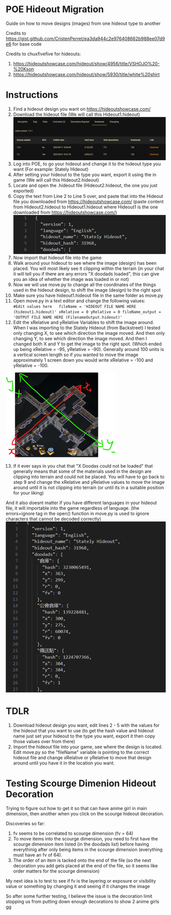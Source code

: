 # POE Hideout Migration
 Guide on how to move designs (images) from one hideout type to another

Credits to https://gist.github.com/CristenPerret/ea3da944c2e976408662b988ee07d9e6 for base code

Credits to	chuxfivefive for hideouts:
1. https://hideoutshowcase.com/hideout/show/4956/title/VSHOJO%20-%20Kson
2. https://hideoutshowcase.com/hideout/show/5930/title/white%20shirt

# Instructions
1. Find a hideout design you want on https://hideoutshowcase.com/
2. Download the hideout file (We will call this Hideout1.hideout)
![Alt text](image.png)
3. Log into POE, to go your hideout and change it to the hideout type you want (For example: Stately Hideout)
4. After setting your hideout to the type you want, export it using the in game (We will call this Hideout2.hideout)
5. Locate and open the .hideout file (Hideout2.hideout, the one you just exported)
6. Copy the text from Line 2 to Line 5 over, and paste that into the Hideout file you downloaded from https://hideoutshowcase.com/ (paste content from Hideout2.hideout to Hideout1.hideout where Hideout1 is the one downloaded from https://hideoutshowcase.com/)
![Alt text](image-1.png)
7. Now import that hideout file into the game
8. Walk around your hideout to see where the image (design) has been placed. You will most likely see it clipping within the terrain (in your chat it will tell you if there are any errors "X doodads loaded", this can give you an idea of whether the image was loaded in or not)
9. Now we will use move.py to change all the coordinates of the things used in the hideout design, to shift the image (design) to the right spot
10. Make sure you have hideout1.hideout file in the same folder as move.py
11. Open move.py in a text editor and change the following values:  
`
    #Edit values here  
    fileName = 'HIDEOUT FILE NAME HERE (hideout1.hideout)'
    xRelative = 0
    yRelative = 0
    fileName_output = 'OUTPUT FILE NAME HERE (FilenameOutput.hideout)'
`
12. Edit the xRelative and yRelative Variables to shift the image around. When I was importing to the Stately Hideout (from Backstreet) I tested only changing X, to see which direction the image moved. And then only changing Y, to see which direction the image moved. And then I changed both X and Y to get the image to the right spot. (Which ended up being xRelative = -95, yRelative = -90). Generally around 100 units is a vertical screen length so if you wanted to move the image approximately 1 screen down you would write xRelative = -100 and yRelative = -100.  

![Alt text](image-2.png)

13. If it ever says in you chat that "X Doodas could not be loaded" that generally means that some of the materials used in the design are clipping into terrain and could not be placed. You will have to go back to step 9 and change the xRelative and yRelative values to move the image around until it is not clipping into terrain (or until its in a suitable position for your liking)

And it also doesnt matter if you have different languages in your hideout file, it will importable into the game regardless of language. (the errors=ignore tag in the open() function in move.py is used to ignore characters that cannot be decoded correctly)  
![Alt text](image-3.png)


# TDLR
1. Download hideout design you want, edit lines 2 - 5 with the values for the hideout that you want to use (to get the hash value and hideout name just set your hideout to the type you want, export it then copy those values over from there)  
2. Import the hideout file into your game, see where the design is located. Edit move.py so the "fileName" variable is pointing to the correct hideout file and change xRelative or yRelative to move that design around until you have it in the location you want.  





# Testing Scourge Dimenion Hideout Decoration
Trying to figure out how to get it so that can have anime girl in main dimension, then another when you click on the scourge hideout decoration.

Discoveries so far:
1. fv seems to be correlated to scourge dimension (fv = 64)
2. To move items into the scourge dimension, you need to first have the scourge dimension item listed (in the doodads list) before having everythinig after only being items in the scourge dimension (everything must have an fv of 64).
3. The order of an item is tacked onto the end of the file (so the next decoration you add gets placed at the end of the file, so it seems like order matters for the scourge dimension)

My next idea is to test to see if fv is the layering or exposure or visibility value or something by changing it and seeing if it changes the image

So after some further testing, I believe the issue is the decoration limit stopping us from putting down enough decorations to show 2 anime girls gg
